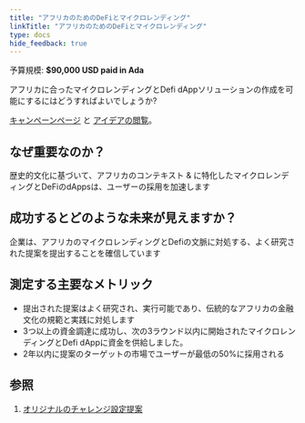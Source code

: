 ```yaml
---
title: "アフリカのためのDeFiとマイクロレンディング"
linkTitle: "アフリカのためのDeFiとマイクロレンディング"
type: docs
hide_feedback: true
---
```

予算規模: **$90,000 USD paid in Ada**

アフリカに合ったマイクロレンディングとDefi dAppソリューションの作成を可能にするにはどうすればよいでしょうか?

[キャンペーンページ](https://cardano.ideascale.com/a/campaign-home/26112) と [アイデアの閲覧](https://cardano.ideascale.com/a/ideas/top/campaign-filter/byids/campaigns/26112/stage/unspecified)。

## なぜ重要なのか？

歴史的文化に基づいて、アフリカのコンテキスト & に特化したマイクロレンディングとDeFiのdAppsは、ユーザーの採用を加速します

## 成功するとどのような未来が見えますか？

企業は、アフリカのマイクロレンディングとDefiの文脈に対処する、よく研究された提案を提出することを確信しています

## 測定する主要なメトリック

- 提出された提案はよく研究され、実行可能であり、伝統的なアフリカの金融文化の規範と実践に対処します
- 3つ以上の資金調達に成功し、次の3ラウンド以内に開始されたマイクロレンディングとDefi dAppに資金を供給しました。
- 2年以内に提案のターゲットの市場でユーザーが最低の50%に採用される

## 参照

1. [オリジナルのチャレンジ設定提案](https://cardano.ideascale.com/a/dtd/DeFi-and-Microlending-for-Africa/340138-48088)